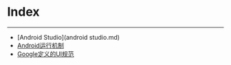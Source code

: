 Index
=====


--------------------

* [Android Studio](android studio.md)
* [Android运行机制](android运行机制.md)
* [Google定义的UI规范](google定义的ui规范.md)

